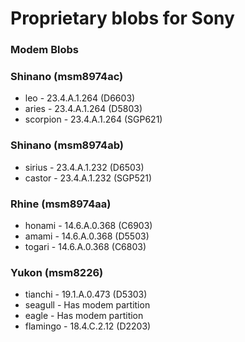 # Proprietary blobs for Sony

### Modem Blobs
### Shinano (msm8974ac)
* leo      - 23.4.A.1.264 (D6603)
* aries    - 23.4.A.1.264 (D5803)
* scorpion - 23.4.A.1.264 (SGP621)

### Shinano (msm8974ab)
* sirius   - 23.4.A.1.232 (D6503)
* castor   - 23.4.A.1.232 (SGP521)

### Rhine (msm8974aa)
* honami   - 14.6.A.0.368 (C6903)
* amami    - 14.6.A.0.368 (D5503)
* togari   - 14.6.A.0.368 (C6803)

### Yukon (msm8226)
* tianchi  - 19.1.A.0.473 (D5303)
* seagull  - Has modem partition
* eagle    - Has modem partition
* flamingo - 18.4.C.2.12 (D2203)
